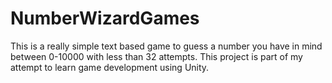 # NumberWizardGames
This is a really simple text based game to guess a number you have in mind between 0-10000 with less than 32 attempts.
This project is part of my attempt to learn game development using Unity.